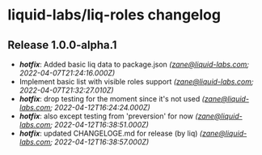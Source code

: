 # liquid-labs/liq-roles changelog


## Release 1.0.0-alpha.1
* _**hotfix**_: Added basic liq data to package.json _(zane@liquid-labs.com; 2022-04-07T21:24:16.000Z)_
* Implement basic list with visible roles support _(zane@liquid-labs.com; 2022-04-07T21:32:27.010Z)_
* _**hotfix**_: drop testing for the moment since it's not used _(zane@liquid-labs.com; 2022-04-12T16:24:24.000Z)_
* _**hotfix**_: also except testing from 'preversion' for now _(zane@liquid-labs.com; 2022-04-12T16:38:51.000Z)_
* _**hotfix**_: updated CHANGELOGE.md for release (by liq) _(zane@liquid-labs.com; 2022-04-12T16:38:57.000Z)_
